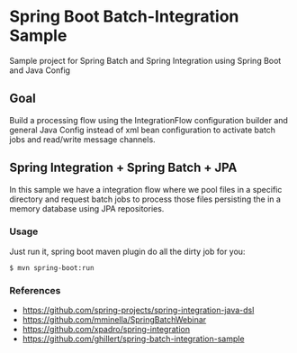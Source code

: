 # Spring Boot Batch-Integration Sample
Sample project for Spring Batch and Spring Integration using Spring Boot and Java Config

## Goal
Build a processing flow using the IntegrationFlow configuration builder and general Java Config instead of xml bean configuration to activate batch jobs and read/write message channels.

## Spring Integration + Spring Batch + JPA
In this sample we have a integration flow where we pool files in a specific directory and request batch jobs to process those files persisting the in a memory database using JPA repositories.

### Usage
Just run it, spring boot maven plugin do all the dirty job for you:

`$ mvn spring-boot:run` 

### References

* https://github.com/spring-projects/spring-integration-java-dsl
* https://github.com/mminella/SpringBatchWebinar
* https://github.com/xpadro/spring-integration
* https://github.com/ghillert/spring-batch-integration-sample

